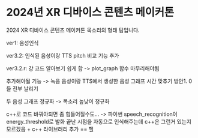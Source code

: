 # 2024년 XR 디바이스 콘텐츠 메이커톤
2024 XR 디바이스 콘텐츠 메이커톤 목소리의 형태 팀입니다.

ver1: 음성인식

ver3.2: 인식된 음성이랑 TTS pitch 비교 기능 추가

ver3.2.r: 걍 코드 알아보기 쉽게 함 -> plot_graph 함수 마무리해야됨

추가해야될 기능 -> 녹음 음성이랑 TTS에서 생성한 음성 그래프 시간 맞추기
방안1. 0들 전부 날리기

두 음성 그래프 정규화 -> 목소리 높낮이 정규화

c++로 코드 바꿔야되면 좀 힘들어질수도... -> 파이썬 speech_recognition이 energy_threshold로
발화 끝난 시점을 자동으로 인식해주는데 c++은 그런거 있는지 모르겠음 + c++ 라이브러리 추가 == 헬
